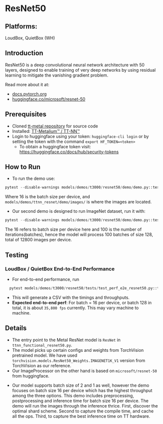 # ResNet50

## Platforms:
  LoudBox, QuietBox (WH)

## Introduction
ResNet50 is a deep convolutional neural network architecture with 50 layers, designed to enable training of very deep networks by using residual learning to mitigate the vanishing gradient problem.

Read more about it at:
- [docs.pytorch.org](https://docs.pytorch.org/vision/main/models/generated/torchvision.models.resnet50.html)
- [huggingface.co/microsoft/resnet-50](https://huggingface.co/microsoft/resnet-50)

## Prerequisites
- Cloned [tt-metal repository](https://github.com/tenstorrent/tt-metal) for source code
- Installed: [TT-Metalium™ / TT-NN™](https://github.com/tenstorrent/tt-metal/blob/main/INSTALLING.md)
- Login to huggingface using your token: `huggingface-cli login` or by setting the token with the command `export HF_TOKEN=<token>`
    - To obtain a huggingface token visit: https://huggingface.co/docs/hub/security-tokens

## How to Run
+ To run the demo use:
```python
pytest --disable-warnings models/demos/t3000/resnet50/demo/demo.py::test_demo_sample
```
Where 16 is the batch size per device, and `models/demos/ttnn_resnet/demo/images/` is where the images are located.

+ Our second demo is designed to run ImageNet dataset, run it with:
```python
pytest --disable-warnings models/demos/t3000/resnet50/demo/demo.py::test_demo_imagenet
```
The 16 refers to batch size per device here and 100 is the number of iterations(batches), hence the model will process 100 batches of size 128, total of 12800 images per device.

## Testing

### LoudBox / QuietBox End-to-End Performance
+ For end-to-end performance, run
```python
  pytest models/demos/t3000/resnet50/tests/test_perf_e2e_resnet50.py::test_perf_trace_2cqs
```
+ This will generate a CSV with the timings and throughputs.
+ **Expected end-to-end perf**: For batch = 16 per device, or batch 128 in total, it is about `35,800 fps` currently. This may vary machine to machine.

## Details
+ The entry point to the Metal ResNet model is `ResNet` in `ttnn_functional_resnet50.py`.
+ The model picks up certain configs and weights from TorchVision pretrained model. We have used `torchvision.models.ResNet50_Weights.IMAGENET1K_V1` version from TorchVision as our reference.
+ Our ImageProcessor on the other hand is based on `microsoft/resnet-50` from huggingface.

- Our model supports batch size of 2 and 1 as well, however the demo focuses on batch size 16 per device which has the highest throughput among the three options.
This demo includes preprocessing, postprocessing and inference time for batch size 16 per device. The demo will run the images through the inference thrice. First, discover the optimal shard scheme. Second to capture the compile time, and cache all the ops. Third, to capture the best inference time on TT hardware.

